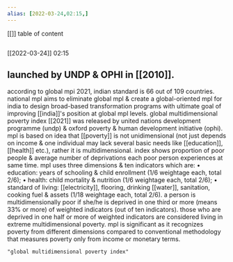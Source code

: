 ```yaml
---
alias: [2022-03-24,02:15,]
---
```

[[]]
table of content
```toc
```

[[2022-03-24]] 02:15
## **launched by UNDP & OPHI** in [[2010]].
according to global mpi 2021, indian standard is 66 out of 109 countries.
national mpl aims to eliminate global mpl & create a global-oriented mpl for india to design broad-based transformation programs with ultimate goal of improving [[india]]'s position at global mpl levels.
global multidimensional poverty index [[2021]] was released by united nations development programme (undp) & oxford poverty & human development initiative (ophi).
mpl is based on idea that [[poverty]] is not unidimensional (not just depends on income & one individual may lack several basic needs like [[education]], [[health]] etc.), rather it is multidimensional.
index shows proportion of poor people & average number of deprivations each poor person experiences at same time.
mpl uses three dimensions & ten indicators which are:
	• education: years of schooling & child enrollment (1/6 weightage each, total 2/6);
	• health: child mortality & nutrition (1/6 weightage each, total 2/6);
	• standard of living: [[electricity]], flooring, drinking [[water]], sanitation, cooking fuel & assets (1/18 weightage each, total 2/6).
a person is multidimensionally poor if she/he is deprived in one third or more (means 33% or more) of weighted indicators (out of ten indicators).
those who are deprived in one half or more of weighted indicators are considered living in extreme multidimensional poverty.
mpl is significant as it recognizes poverty from different dimensions compared to conventional methodology that measures poverty only from income or monetary terms.
```query
"global multidimensional poverty index"
```